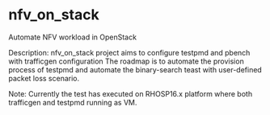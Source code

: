 # nfv_on_stack
Automate NFV workload in OpenStack


Description:
nfv_on_stack project aims to configure testpmd and pbench with trafficgen configuration 
The roadmap is to automate the provision process of testpmd and automate the binary-search teast with user-defined packet loss scenario.


Note: Currently the test has executed on RHOSP16.x platform where both trafficgen and testpmd running as VM.

